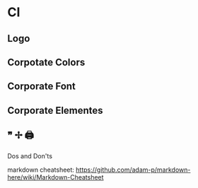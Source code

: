 # CI

## Logo


## Corpotate Colors


## Corporate Font


## Corporate Elementes


## ❞ ✢ 🖨
Dos and Don'ts









markdown cheatsheet:
https://github.com/adam-p/markdown-here/wiki/Markdown-Cheatsheet
